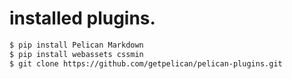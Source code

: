 # installed plugins.

```sh
$ pip install Pelican Markdown
$ pip install webassets cssmin
$ git clone https://github.com/getpelican/pelican-plugins.git
```